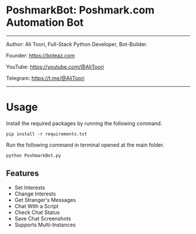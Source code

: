 # PoshmarkBot: Poshmark.com Automation Bot

*******************************************************************************************

Author: Ali Toori, Full-Stack Python Developer, Bot-Builder.

Founder: https://boteaz.com

YouTube: https://youtube.com/@AliToori

Telegram: https://t.me/@AliToori
*******************************************************************************************

# Usage
Install the required packages by running the following command.
    
    pip install -r requirements.txt

Run the following command in terminal opened at the main folder.
    
    python PoshmarkBot.py

Features
-
- Set Interests
- Change Interests
- Get Stranger's Messages
- Chat With a Script
- Check Chat Status
- Save Chat Screenshots
- Supports Multi-Instances